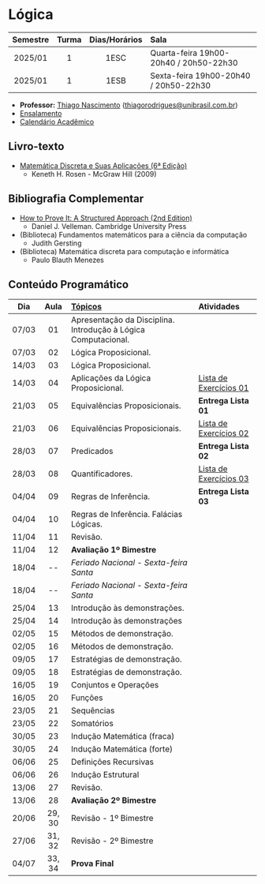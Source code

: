# Lógica
| Semestre | Turma | Dias/Horários | Sala |
| :------: | :-----: | :---: | :--- | 
| 2025/01   | 1       | 1ESC | Quarta-feira 19h00-20h40 / 20h50-22h30 | Bloco 3 - 2º Andar - Sala 63 |
| 2025/01   | 1       | 1ESB | Sexta-feira 19h00-20h40 / 20h50-22h30 | Bloco 5 - 2º Andar - Sala 127 |

- **Professor:** [Thiago Nascimento](https://sites.google.com/site/nascimenthiago) (thiagorodrigues@unibrasil.com.br)
- [Ensalamento](https://www.unibrasil.com.br/wp-content/uploads/2025/02/ensalamento-noturno-2025-1-revisado.pdf)
- [Calendário Acadêmico](https://www.unibrasil.com.br/wp-content/uploads/2024/12/Calendario-GRADUACAO-PRESENCIAL-2025-UNIBRASIL.pdf)

## Livro-texto
- [Matemática Discreta e Suas Aplicações (6ª Edição)](https://www.amazon.com.br/Matem%C3%A1tica-Discreta-Aplica%C3%A7%C3%B5es-Kenneth-Rosen/dp/8577260364)
    - Keneth H. Rosen - McGraw Hill (2009)

## Bibliografia Complementar
- [How to Prove It: A Structured Approach (2nd Edition)](https://users.metu.edu.tr/serge/courses/111-2011/textbook-math111.pdf)
    - Daniel J. Velleman. Cambridge University Press 
- (Biblioteca) Fundamentos matemáticos para a ciência da computação
    - Judith Gersting
- (Biblioteca) Matemática discreta para computação e informática
    - Paulo Blauth Menezes
      
## Conteúdo Programático
| Dia   | Aula   | [Tópicos](https://github.com/tnas/logica/wiki) | Atividades |
| :----:| :----: | :----     | :----     |
| 07/03 | 01     | Apresentação da Disciplina. Introdução à Lógica Computacional.  |
| 07/03 | 02     | Lógica Proposicional.  |   |
| 14/03 | 03     | Lógica Proposicional. |   |
| 14/03 | 04     | Aplicações da Lógica Proposicional. | [Lista de Exercícios 01](https://github.com/tnas/logica/wiki/Lista-de-Exerc%C3%ADcios-01) |
| 21/03 | 05     | Equivalências Proposicionais. | **Entrega Lista 01** |
| 21/03 | 06     | Equivalências Proposicionais. | [Lista de Exercícios 02](https://github.com/tnas/logica/wiki/Lista-de-Exerc%C3%ADcios-02) |
| 28/03 | 07     | Predicados | **Entrega Lista 02** |
| 28/03 | 08     | Quantificadores. | [Lista de Exercícios 03](https://github.com/tnas/logica/wiki/files/lista_exercicios_03.pdf)  |
| 04/04 | 09     | Regras de Inferência. | **Entrega Lista 03**  |
| 04/04 | 10     | Regras de Inferência. Falácias Lógicas.  |   |
| 11/04 | 11     | Revisão. |   |
| 11/04 | 12     | **Avaliação 1º Bimestre**  |   |
| 18/04 | --     |  _Feriado Nacional - Sexta-feira Santa_   |   |
| 18/04 | --     |  _Feriado Nacional - Sexta-feira Santa_ |   |
| 25/04 | 13     | Introdução às demonstrações.  |   |
| 25/04 | 14     | Introdução às demonstrações |   |
| 02/05 | 15     | Métodos de demonstração. |   |
| 02/05 | 16     | Métodos de demonstração.  |   |
| 09/05 | 17     | Estratégias de demonstração. |   |
| 09/05 | 18     | Estratégias de demonstração.   |   |
| 16/05 | 19     | Conjuntos e Operações |   |
| 16/05 | 20     | Funções |   |
| 23/05 | 21     | Sequências |   |
| 23/05 | 22     | Somatórios |   |
| 30/05 | 23     | Indução Matemática (fraca) |   |
| 30/05 | 24     | Indução Matemática (forte) |   |
| 06/06 | 25     | Definições Recursivas |   |
| 06/06 | 26     | Indução Estrutural |   |
| 13/06 | 27     | Revisão.   |   |
| 13/06 | 28     | **Avaliação 2º Bimestre**  |   |
| 20/06 | 29, 30 | Revisão - 1º Bimestre |   |
| 27/06 | 31, 32 | Revisão - 2º Bimestre |   |
| 04/07 | 33, 34 | **Prova Final** |   |
